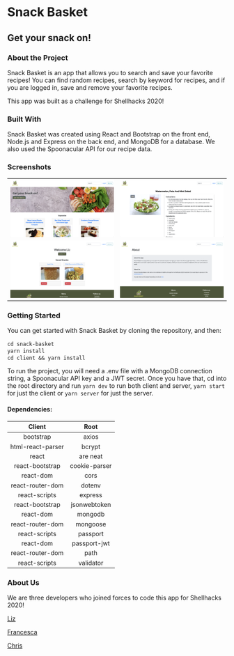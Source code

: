 # Snack Basket

## Get your snack on!

### About the Project

Snack Basket is an app that allows you to search and save your favorite recipes! You can find random recipes, search by keyword for recipes, and if you are logged in, save and remove your favorite recipes.

This app was built as a challenge for Shellhacks 2020!

### Built With

Snack Basket was created using React and Bootstrap on the front end, Node.js and Express on the back end, and MongoDB for a database. We also used the Spoonacular API for our recipe data.

### Screenshots

|                                                                |                                                                  |
| :------------------------------------------------------------: | :--------------------------------------------------------------: |
|  <img width="500px" alt="home" src="./screenshots/home.png"/>  | <img width="500px" alt="recipe" src="./screenshots/recipe.png"/> |
| <img width="500px" alt="saved" src="./screenshots/saved.png"/> |  <img width="500px" alt="about" src="./screenshots/about.png"/>  |

### Getting Started

You can get started with Snack Basket by cloning the repository, and then:

```
cd snack-basket
yarn install
cd client && yarn install
```

To run the project, you will need a .env file with a MongoDB connection string, a Spoonacular API key and a JWT secret. Once you have that, cd into the root directory and run `yarn dev` to run both client and server, `yarn start` for just the client or `yarn server` for just the server.

#### Dependencies:

|      Client       |     Root      |
| :---------------: | :-----------: |
|     bootstrap     |     axios     |
| html-react-parser |    bcrypt     |
|       react       |   are neat    | concurrently |
|  react-bootstrap  | cookie-parser |
|     react-dom     |     cors      |
| react-router-dom  |    dotenv     |
|   react-scripts   |    express    |
|  react-bootstrap  | jsonwebtoken  |
|     react-dom     |    mongodb    |
| react-router-dom  |   mongoose    |
|   react-scripts   |   passport    |
|     react-dom     | passport-jwt  |
| react-router-dom  |     path      |
|   react-scripts   |   validator   |

### About Us

We are three developers who joined forces to code this app for Shellhacks 2020!

[Liz](https://github.com/e-a-w)

[Francesca](https://github.com/cescamar)

[Chris](https://github.com/chrisfalcon746)
